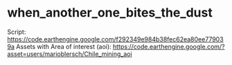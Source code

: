 # when_another_one_bites_the_dust

Script: https://code.earthengine.google.com/f292349e984b38fec62ea80ee779039a 
Assets with Area of interest (aoi): https://code.earthengine.google.com/?asset=users/marioblersch/Chile_mining_aoi
